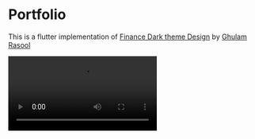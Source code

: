 # Portfolio

This is a flutter implementation of [Finance Dark theme Design](https://dribbble.com/shots/17195869-Finance-Dark-theme-Design) by [Ghulam Rasool](https://dribbble.com/ghulaam-rasool)

![demo](video_2022-01-15_12-47-30.mp4)
